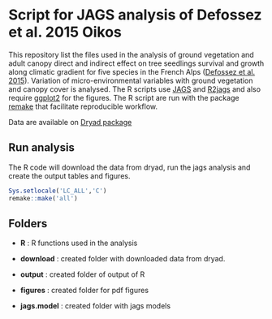 # Script for JAGS analysis of Defossez et al. 2015 Oikos

This repository list the files used in the analysis of ground vegetation and
adult canopy direct and indirect effect on tree seedlings survival and growth
along climatic gradient for five species in the French Alps ([Defossez
et al. 2015](http://onlinelibrary.wiley.com/doi/10.1111/oik.02331/abstract)). Variation of micro-environmental variables with ground vegetation and canopy cover is analysed. The
R scripts use [JAGS](http://mcmc-jags.sourceforge.net/) and
[R2jags](http://cran.r-project.org/web/packages/R2jags/index.html) and
also require [ggplot2](http://ggplot2.org/) for the figures. The R
script are run with the package
[remake](https://github.com/richfitz/remake) that facilitate
reproducible workflow. 

Data are available on
[Dryad package](http://datadryad.org/resource/doi:10.5061/dryad.2j5s7)

## Run analysis
The R code will download the data from dryad, run the jags analysis
and create the output tables and figures.

```r
Sys.setlocale('LC_ALL','C')
remake::make('all')
```

## Folders
- **R** : R functions used in the analysis

- **download** : created folder with downloaded data from dryad.
- **output** : created folder of output of R 
- **figures** : created folder for pdf figures 
- **jags.model** : created folder with jags models 

